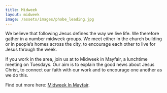 ```yaml
---
title: Midweek
layout: midweek
image: /assets/images/phobe_leading.jpg
---
```

We believe that following Jesus defines the way we live life. We therefore gather in a number midweek groups. We meet either in the church building or in people’s homes across the city, to encourage each other to live for Jesus through the week. 

If you work in the area, join us at  to Midweek in Mayfair, a lunchtime meeting on Tuesdays. Our aim is to explain the good news about Jesus Christ, to connect our faith with our work and to encourage one another as we do this.

Find out more here: [Midweek In Mayfair](http://midweekinmayfair.org).